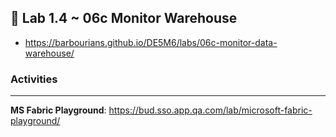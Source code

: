 ## 🧪 Lab 1.4 ~ 06c Monitor Warehouse

- https://barbourians.github.io/DE5M6/labs/06c-monitor-data-warehouse/

### Activities

<hr>

**MS Fabric Playground**: https://bud.sso.app.qa.com/lab/microsoft-fabric-playground/
